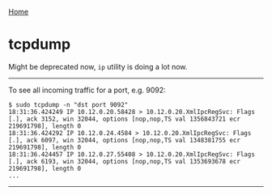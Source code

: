 [Home](Readme.md)
# tcpdump

Might be deprecated now, `ip` utility is doing a lot now.

---

To see all incoming traffic for a port, e.g. 9092:

    $ sudo tcpdump -n "dst port 9092" 
    18:31:36.424249 IP 10.12.0.20.58428 > 10.12.0.20.XmlIpcRegSvc: Flags [.], ack 3152, win 32044, options [nop,nop,TS val 1356843721 ecr 219691798], length 0
    18:31:36.424292 IP 10.12.0.24.4584 > 10.12.0.20.XmlIpcRegSvc: Flags [.], ack 6097, win 32044, options [nop,nop,TS val 1348381755 ecr 219691798], length 0
    18:31:36.424457 IP 10.12.0.27.55408 > 10.12.0.20.XmlIpcRegSvc: Flags [.], ack 6193, win 32044, options [nop,nop,TS val 1353693678 ecr 219691798], length 0
    ...

---
